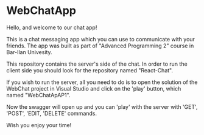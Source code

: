# WebChatApp

Hello, and welcome to our chat app!

This is a chat messaging app which you can use to communicate with your friends. The app was built as part of "Advanced Programming 2" course in Bar-Ilan Univesity.

This repository contains the server's side of the chat. In order to run the client side you should look for the repository named "React-Chat".

If you wish to run the server, all you need to do is to open the solution of the WebChat project in Visual Studio and click on the 'play' button, which named "WebChatApAP1".

Now the swagger will open up and you can 'play' with the server with 'GET', 'POST', 'EDIT, 'DELETE' commands.

Wish you enjoy your time!
